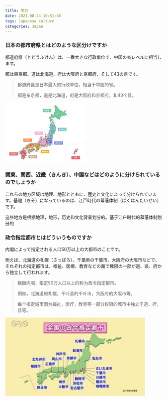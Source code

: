 ```yaml
---
title: 地方
date: 2021-08-24 10:51:30
tags: Japanese culture
categories: Japan
---
```


### 日本の都市府県とはどのような区分けですか

都道府県（とどうふけん）は、一番大きな行政単位で、中国の省レベルに相当します。

都は東京都、道は北海道、府は大阪府と京都府、そして43の県です。

> 都道府县是日本最大的行政单位，相当于中国的省。
>
> 都是东京都，道是北海道，府是大阪府和京都府，和43个县。

 <img src="area\都市府県.jfif"  /> 

### 関東、関西、近畿（きんき）、中国などはどのように分けられているのでしょうか

これらの地方区域は地理、地形とともに、歴史と文化によって分けられています。基礎（きそ）になっているのは、江戸時代の幕藩体制（ばくはんたいせい）です。

这些地方是根据地理，地形，历史和文化背景划分的。基于江户时代的幕藩体制划分的



### 政令指定都市とはどういうものですか

内閣によって指定される人口50万以上の大都市のことです。

例えば、北海道の札幌（さっぽろ）、千葉県の千葉市、大阪府の大阪市などで、それぞれの指定都市は、福祉、医療、教育などの面で権限の一部が道、県、府から独立して行われます。

> 根据内阁，指定50万人口以上的称为政令指定都市。
>
> 例如，北海道的札幌，千叶县的千叶市，大阪府的大阪市等。
>
> 每个指定城市因为福祉，医疗，教育等一部分权限的城市中独立于道，府，县等。

 <img src="area\政令指定都市.jfif" style="zoom:150%;" /> 

